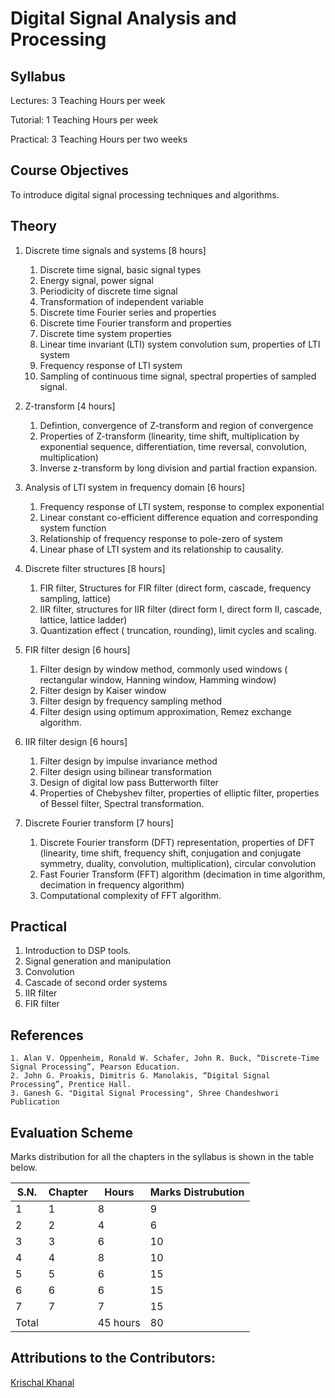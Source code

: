 # Digital Signal Analysis and Processing
## Syllabus

Lectures: 3 Teaching Hours per week

Tutorial: 1 Teaching Hours per week

Practical: 3 Teaching Hours per two weeks

## Course Objectives

To introduce digital signal processing techniques and algorithms.

## Theory

1. Discrete time signals and systems [8 hours]
    1. Discrete time signal, basic signal types
    2. Energy signal, power signal
    3. Periodicity of discrete time signal
    4. Transformation of independent variable
    5. Discrete time Fourier series and properties
    6. Discrete time Fourier transform and properties
    7. Discrete time system properties
    8. Linear time invariant (LTI) system convolution sum, properties of LTI system
    9. Frequency response of LTI system
    10. Sampling of continuous time signal, spectral properties of sampled signal.

2. Z-transform [4 hours]
    1. Defintion, convergence of Z-transform and region of convergence
    2. Properties of Z-transform (linearity, time shift, multiplication by exponential sequence, differentiation, time reversal, convolution, multiplication)
    3. Inverse z-transform by long division and partial fraction expansion.

3. Analysis of LTI system in frequency domain [6 hours]
    1. Frequency response of LTI system, response to complex exponential
    2. Linear constant co-efficient difference equation and corresponding system function
    3. Relationship of frequency response to pole-zero of system
    4. Linear phase of LTI system and its relationship to causality.

4. Discrete filter structures [8 hours]
    1. FIR filter, Structures for FIR filter (direct form, cascade, frequency sampling, lattice)
    2. IIR filter, structures for IIR filter (direct form I, direct form II, cascade, lattice, lattice ladder)
    3. Quantization effect ( truncation, rounding), limit cycles and scaling.

5. FIR filter design [6 hours]
    1. Filter design by window method, commonly used windows ( rectangular window, Hanning window, Hamming window)
    2. Filter design by Kaiser window
    3. Filter design by frequency sampling method
    4. Filter design using optimum approximation, Remez exchange algorithm.

6. IIR filter design [6 hours]
    1. Filter design by impulse invariance method
    2. Filter design using bilinear transformation
    3. Design of digital low pass Butterworth filter
    4. Properties of Chebyshev filter, properties of elliptic filter, properties of Bessel filter, Spectral transformation.

7. Discrete Fourier transform [7 hours]
    1. Discrete Fourier transform (DFT) representation, properties of DFT (linearity, time shift, frequency shift, conjugation and conjugate symmetry, duality, convolution, multiplication), circular convolution
    2. Fast Fourier Transform (FFT) algorithm (decimation in time algorithm, decimation in frequency algorithm)
    3. Computational complexity of FFT algorithm.

## Practical

1. Introduction to DSP tools.
2. Signal generation and manipulation
3. Convolution
4. Cascade of second order systems
5. IIR filter
6. FIR filter

## References

    1. Alan V. Oppenheim, Ronald W. Schafer, John R. Buck, “Discrete-Time Signal Processing”, Pearson Education.
    2. John G. Proakis, Dimitris G. Manolakis, “Digital Signal Processing”, Prentice Hall.
    3. Ganesh G. "Digital Signal Processing", Shree Chandeshwori Publication

## Evaluation Scheme

Marks distribution for all the chapters in the syllabus is shown in the table below.

| S.N.  | Chapter       | Hours          | Marks Distrubution     |
| ----- | ------------- | -------------- | ---------------------- |
| 1     | 1             |  8             |    9                   |
| 2     | 2             |  4             |    6                   |
| 3     | 3             |  6             |   10                   |
| 4     | 4             |  8             |   10                   |
| 5     | 5             |  6             |   15                   |
| 6     | 6             |  6             |   15                   |
| 7     | 7             |  7             |   15                   |
| Total |               | 45 hours       |   80                   |

## Attributions to the Contributors:

[Krischal Khanal](https://github.com/krischal111)